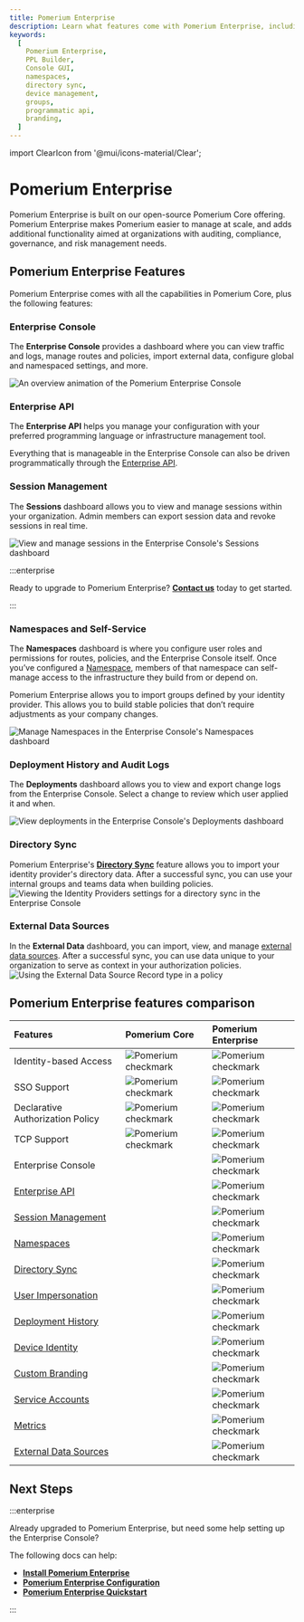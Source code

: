 ```yaml
---
title: Pomerium Enterprise
description: Learn what features come with Pomerium Enterprise, including a Console GUI where you can manage your policies, namespaces, groups, routes, and more.
keywords:
  [
    Pomerium Enterprise,
    PPL Builder,
    Console GUI,
    namespaces,
    directory sync,
    device management,
    groups,
    programmatic api,
    branding,
  ]
---
```


import ClearIcon from '@mui/icons-material/Clear';

# Pomerium Enterprise

Pomerium Enterprise is built on our open-source Pomerium Core offering. Pomerium Enterprise makes Pomerium easier to manage at scale, and adds additional functionality aimed at organizations with auditing, compliance, governance, and risk management needs.

## Pomerium Enterprise Features

Pomerium Enterprise comes with all the capabilities in Pomerium Core, plus the following features:

### Enterprise Console

The **Enterprise Console** provides a dashboard where you can view traffic and logs, manage routes and policies, import external data, configure global and namespaced settings, and more.

![An overview animation of the Pomerium Enterprise Console](./deploy/enterprise/img/enterprise-console-overview.gif)

### Enterprise API

The **Enterprise API** helps you manage your configuration with your preferred programming language or infrastructure management tool.

Everything that is manageable in the Enterprise Console can also be driven programmatically through the [Enterprise API](/docs/capabilities/enterprise-api).

### Session Management

The **Sessions** dashboard allows you to view and manage sessions within your organization. Admin members can export session data and revoke sessions in real time.

![View and manage sessions in the Enterprise Console's Sessions dashboard](./deploy/enterprise/img/manage-sessions.png)

:::enterprise

Ready to upgrade to Pomerium Enterprise? [**Contact us**](https://www.pomerium.com/enterprise-sales/) today to get started.

:::

### Namespaces and Self-Service

The **Namespaces** dashboard is where you configure user roles and permissions for routes, policies, and the Enterprise Console itself. Once you’ve configured a [Namespace](/docs/capabilities/namespacing), members of that namespace can self-manage access to the infrastructure they build from or depend on.

Pomerium Enterprise allows you to import groups defined by your identity provider. This allows you to build stable policies that don’t require adjustments as your company changes.

![Manage Namespaces in the Enterprise Console's Namespaces dashboard](./deploy/enterprise/img/manage-namespaces.gif)

### Deployment History and Audit Logs

The **Deployments** dashboard allows you to view and export change logs from the Enterprise Console. Select a change to review which user applied it and when.

![View deployments in the Enterprise Console's Deployments dashboard](./deploy/enterprise/img/deployments-dashboard.gif)

### Directory Sync

Pomerium Enterprise's [**Directory Sync**](/docs/capabilities/directory-sync) feature allows you to import your identity provider's directory data. After a successful sync, you can use your internal groups and teams data when building policies. ![Viewing the Identity Providers settings for a directory sync in the Enterprise Console](./deploy/enterprise/img/directory-sync-2.png)

### External Data Sources

In the **External Data** dashboard, you can import, view, and manage [external data sources](/docs/capabilities/integrations). After a successful sync, you can use data unique to your organization to serve as context in your authorization policies. ![Using the External Data Source Record type in a policy](./deploy/enterprise/img/external-data-as-context.gif)

## Pomerium Enterprise features comparison

| Features | Pomerium Core | Pomerium Enterprise |
| :-- | :-- | :-- |
| Identity-based Access | ![Pomerium checkmark](./deploy/enterprise/img/pomerium-checkmark.svg) | ![Pomerium checkmark](./deploy/enterprise/img/pomerium-checkmark.svg) |
| SSO Support | ![Pomerium checkmark](./deploy/enterprise/img/pomerium-checkmark.svg) | ![Pomerium checkmark](./deploy/enterprise/img/pomerium-checkmark.svg) |
| Declarative Authorization Policy | ![Pomerium checkmark](./deploy/enterprise/img/pomerium-checkmark.svg) | ![Pomerium checkmark](./deploy/enterprise/img/pomerium-checkmark.svg) |
| TCP Support | ![Pomerium checkmark](./deploy/enterprise/img/pomerium-checkmark.svg) | ![Pomerium checkmark](./deploy/enterprise/img/pomerium-checkmark.svg) |
| Enterprise Console | <ClearIcon /> | ![Pomerium checkmark](./deploy/enterprise/img/pomerium-checkmark.svg) |
| [Enterprise API](/docs/capabilities/enterprise-api) | <ClearIcon /> | ![Pomerium checkmark](./deploy/enterprise/img/pomerium-checkmark.svg) |
| [Session Management](/docs/capabilities/metrics#sessions) | <ClearIcon /> | ![Pomerium checkmark](./deploy/enterprise/img/pomerium-checkmark.svg) |
| [Namespaces](/docs/capabilities/namespacing) | <ClearIcon /> | ![Pomerium checkmark](./deploy/enterprise/img/pomerium-checkmark.svg) |
| [Directory Sync](/docs/capabilities/directory-sync) | <ClearIcon /> | ![Pomerium checkmark](./deploy/enterprise/img/pomerium-checkmark.svg) |
| [User Impersonation](/docs/capabilities/impersonation) | <ClearIcon /> | ![Pomerium checkmark](./deploy/enterprise/img/pomerium-checkmark.svg) |
| [Deployment History](/docs/capabilities/metrics#changesets-and-deployments) | <ClearIcon /> | ![Pomerium checkmark](./deploy/enterprise/img/pomerium-checkmark.svg) |
| [Device Identity](/docs/capabilities/device-identity) | <ClearIcon /> | ![Pomerium checkmark](./deploy/enterprise/img/pomerium-checkmark.svg) |
| [Custom Branding](/docs/capabilities/branding) | <ClearIcon /> | ![Pomerium checkmark](./deploy/enterprise/img/pomerium-checkmark.svg) |
| [Service Accounts](/docs/capabilities/service-accounts) | <ClearIcon /> | ![Pomerium checkmark](./deploy/enterprise/img/pomerium-checkmark.svg) |
| [Metrics](/docs/capabilities/metrics) | <ClearIcon /> | ![Pomerium checkmark](./deploy/enterprise/img/pomerium-checkmark.svg) |
| [External Data Sources](/docs/capabilities/integrations) | <ClearIcon /> | ![Pomerium checkmark](./deploy/enterprise/img/pomerium-checkmark.svg) |

## Next Steps

:::enterprise

Already upgraded to Pomerium Enterprise, but need some help setting up the Enterprise Console?

The following docs can help:

- [**Install Pomerium Enterprise**](/docs/deploy/enterprise/install)
- [**Pomerium Enterprise Configuration**](/docs/deploy/enterprise/configure)
- [**Pomerium Enterprise Quickstart**](/docs/deploy/enterprise/quickstart)

:::
